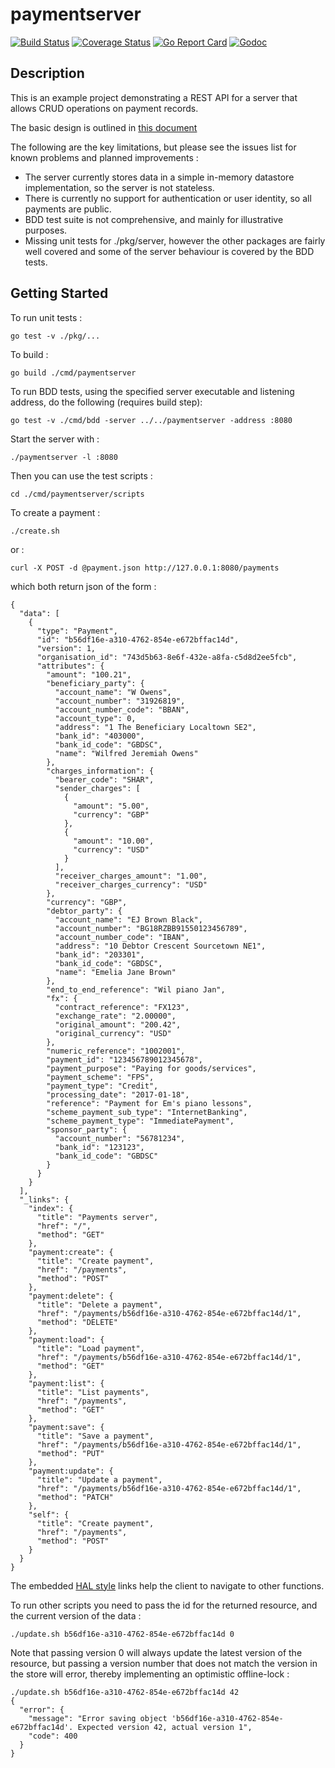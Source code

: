 # paymentserver

[![Build Status](https://travis-ci.org/the4thamigo-uk/paymentserver.svg?branch=master)](https://travis-ci.org/the4thamigo-uk/paymentserver?branch=master)
[![Coverage Status](https://coveralls.io/repos/the4thamigo-uk/paymentserver/badge.svg?branch=master&service=github)](https://coveralls.io/github/the4thamigo-uk/paymentserver?branch=master)
[![Go Report Card](https://goreportcard.com/badge/github.com/the4thamigo-uk/paymentserver)](https://goreportcard.com/report/github.com/the4thamigo-uk/paymentserver)
[![Godoc](https://godoc.org/github.com/the4thamigo-uk/paymentserver?status.svg)](https://godoc.org/github.com/the4thamigo-uk/paymentserver)

## Description

This is an example project demonstrating a REST API for a server that allows CRUD operations on payment records. 

The basic design is outlined in [this document](./docs/design.pdf)

The following are the key limitations, but please see the issues list for known
problems and planned improvements :

- The server currently stores data in a simple in-memory datastore implementation, so the server is not stateless.
- There is currently no support for authentication or user identity, so all payments are public.
- BDD test suite is not comprehensive, and mainly for illustrative purposes.
- Missing unit tests for ./pkg/server, however the other packages are fairly well covered and some of the server
behaviour is covered by the BDD tests.

## Getting Started

To run unit tests :

    go test -v ./pkg/...

To build :

    go build ./cmd/paymentserver

To run BDD tests, using the specified server executable and listening address, do the following (requires build step):

    go test -v ./cmd/bdd -server ../../paymentserver -address :8080

Start the server with :

    ./paymentserver -l :8080

Then you can use the test scripts :

    cd ./cmd/paymentserver/scripts

To create a payment : 
  
    ./create.sh

or :

    curl -X POST -d @payment.json http://127.0.0.1:8080/payments
  
which both return json of the form :

    {
      "data": [
        {
          "type": "Payment",
          "id": "b56df16e-a310-4762-854e-e672bffac14d",
          "version": 1,
          "organisation_id": "743d5b63-8e6f-432e-a8fa-c5d8d2ee5fcb",
          "attributes": {
            "amount": "100.21",
            "beneficiary_party": {
              "account_name": "W Owens",
              "account_number": "31926819",
              "account_number_code": "BBAN",
              "account_type": 0,
              "address": "1 The Beneficiary Localtown SE2",
              "bank_id": "403000",
              "bank_id_code": "GBDSC",
              "name": "Wilfred Jeremiah Owens"
            },
            "charges_information": {
              "bearer_code": "SHAR",
              "sender_charges": [
                {
                  "amount": "5.00",
                  "currency": "GBP"
                },
                {
                  "amount": "10.00",
                  "currency": "USD"
                }
              ],
              "receiver_charges_amount": "1.00",
              "receiver_charges_currency": "USD"
            },
            "currency": "GBP",
            "debtor_party": {
              "account_name": "EJ Brown Black",
              "account_number": "BG18RZBB91550123456789",
              "account_number_code": "IBAN",
              "address": "10 Debtor Crescent Sourcetown NE1",
              "bank_id": "203301",
              "bank_id_code": "GBDSC",
              "name": "Emelia Jane Brown"
            },
            "end_to_end_reference": "Wil piano Jan",
            "fx": {
              "contract_reference": "FX123",
              "exchange_rate": "2.00000",
              "original_amount": "200.42",
              "original_currency": "USD"
            },
            "numeric_reference": "1002001",
            "payment_id": "123456789012345678",
            "payment_purpose": "Paying for goods/services",
            "payment_scheme": "FPS",
            "payment_type": "Credit",
            "processing_date": "2017-01-18",
            "reference": "Payment for Em's piano lessons",
            "scheme_payment_sub_type": "InternetBanking",
            "scheme_payment_type": "ImmediatePayment",
            "sponsor_party": {
              "account_number": "56781234",
              "bank_id": "123123",
              "bank_id_code": "GBDSC"
            }
          }
        }
      ],
      "_links": {
        "index": {
          "title": "Payments server",
          "href": "/",
          "method": "GET"
        },
        "payment:create": {
          "title": "Create payment",
          "href": "/payments",
          "method": "POST"
        },
        "payment:delete": {
          "title": "Delete a payment",
          "href": "/payments/b56df16e-a310-4762-854e-e672bffac14d/1",
          "method": "DELETE"
        },
        "payment:load": {
          "title": "Load payment",
          "href": "/payments/b56df16e-a310-4762-854e-e672bffac14d/1",
          "method": "GET"
        },
        "payment:list": {
          "title": "List payments",
          "href": "/payments",
          "method": "GET"
        },
        "payment:save": {
          "title": "Save a payment",
          "href": "/payments/b56df16e-a310-4762-854e-e672bffac14d/1",
          "method": "PUT"
        },
        "payment:update": {
          "title": "Update a payment",
          "href": "/payments/b56df16e-a310-4762-854e-e672bffac14d/1",
          "method": "PATCH"
        },
        "self": {
          "title": "Create payment",
          "href": "/payments",
          "method": "POST"
        }
      }
    }

The embedded [HAL style](http://stateless.co/hal_specification.html) links help the client to navigate to other functions.

To run other scripts you need to pass the id for the returned resource, and the current version of the data : 

    ./update.sh b56df16e-a310-4762-854e-e672bffac14d 0

Note that passing version 0 will always update the latest version of the resource, but passing a version number that
does not match the version in the store will error, thereby implementing an optimistic offline-lock :

    ./update.sh b56df16e-a310-4762-854e-e672bffac14d 42
    {
      "error": {
        "message": "Error saving object 'b56df16e-a310-4762-854e-e672bffac14d'. Expected version 42, actual version 1",
        "code": 400
      }
    }
